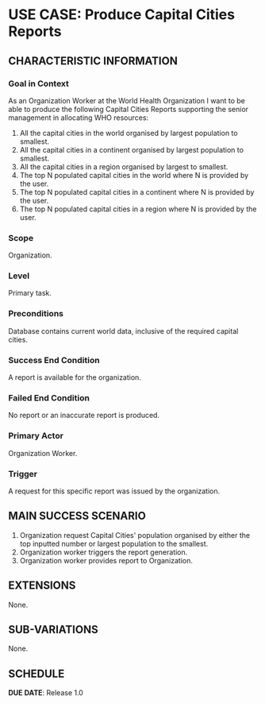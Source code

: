 # USE CASE: Produce Capital Cities Reports

## CHARACTERISTIC INFORMATION

### Goal in Context

As an Organization Worker at the World Health Organization I want to be able to produce the following Capital Cities Reports supporting the senior management in allocating WHO resources:
1. All the capital cities in the world organised by largest population to smallest.
2. All the capital cities in a continent organised by largest population to smallest.
3. All the capital cities in a region organised by largest to smallest.
4. The top N populated capital cities in the world where N is provided by the user.
5. The top N populated capital cities in a continent where N is provided by the user.
6. The top N populated capital cities in a region where N is provided by the user.

### Scope

Organization.

### Level

Primary task.

### Preconditions

Database contains current world data, inclusive of the required capital cities.

### Success End Condition

A report is available for the organization.

### Failed End Condition

No report or an inaccurate report is produced.

### Primary Actor

Organization Worker.

### Trigger

A request for this specific report was issued by the organization.

## MAIN SUCCESS SCENARIO

1. Organization request Capital Cities' population organised by either the top inputted number or largest population to the smallest.
2. Organization worker triggers the report generation.
3. Organization worker provides report to Organization.

## EXTENSIONS

None.

## SUB-VARIATIONS

None.

## SCHEDULE

**DUE DATE**: Release 1.0
